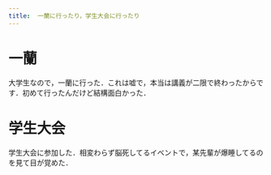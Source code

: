 ```yaml
---
title:  一蘭に行ったり，学生大会に行ったり
---
```


# 一蘭

大学生なので，一蘭に行った．これは嘘で，本当は講義が二限で終わったからです．初めて行ったんだけど結構面白かった．

# 学生大会

学生大会に参加した．相変わらず脳死してるイベントで，某先輩が爆睡してるのを見て目が覚めた．